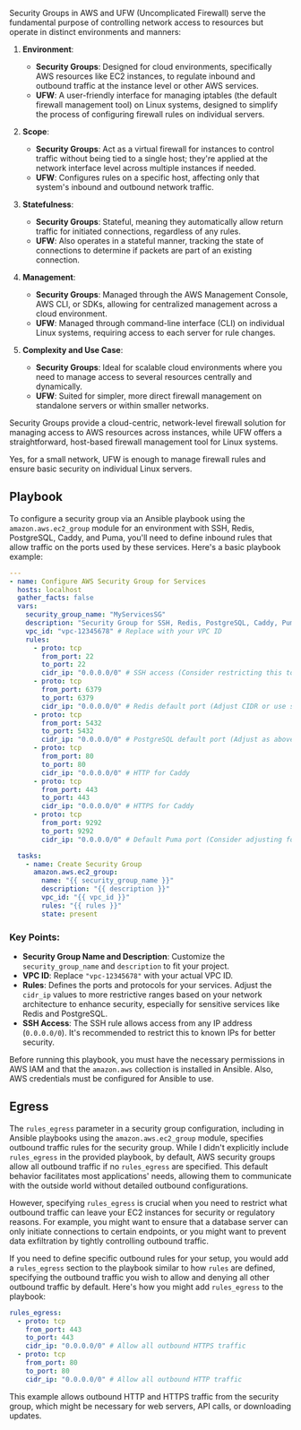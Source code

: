Security Groups in AWS and UFW (Uncomplicated Firewall) serve the fundamental purpose of controlling network access to resources but operate in distinct environments and manners:

1. **Environment**:
   - **Security Groups**: Designed for cloud environments, specifically AWS resources like EC2 instances, to regulate inbound and outbound traffic at the instance level or other AWS services.
   - **UFW**: A user-friendly interface for managing iptables (the default firewall management tool) on Linux systems, designed to simplify the process of configuring firewall rules on individual servers.

2. **Scope**:
   - **Security Groups**: Act as a virtual firewall for instances to control traffic without being tied to a single host; they're applied at the network interface level across multiple instances if needed.
   - **UFW**: Configures rules on a specific host, affecting only that system's inbound and outbound network traffic.

3. **Statefulness**:
   - **Security Groups**: Stateful, meaning they automatically allow return traffic for initiated connections, regardless of any rules.
   - **UFW**: Also operates in a stateful manner, tracking the state of connections to determine if packets are part of an existing connection.

4. **Management**:
   - **Security Groups**: Managed through the AWS Management Console, AWS CLI, or SDKs, allowing for centralized management across a cloud environment.
   - **UFW**: Managed through command-line interface (CLI) on individual Linux systems, requiring access to each server for rule changes.

5. **Complexity and Use Case**:
   - **Security Groups**: Ideal for scalable cloud environments where you need to manage access to several resources centrally and dynamically.
   - **UFW**: Suited for simpler, more direct firewall management on standalone servers or within smaller networks.

Security Groups provide a cloud-centric, network-level firewall solution for managing access to AWS resources across instances, while UFW offers a straightforward, host-based firewall management tool for Linux systems.

Yes, for a small network, UFW is enough to manage firewall rules and ensure basic security on individual Linux servers.

## Playbook

To configure a security group via an Ansible playbook using the `amazon.aws.ec2_group` module for an environment with SSH, Redis, PostgreSQL, Caddy, and Puma, you'll need to define inbound rules that allow traffic on the ports used by these services. Here's a basic playbook example:

```yaml
---
- name: Configure AWS Security Group for Services
  hosts: localhost
  gather_facts: false
  vars:
    security_group_name: "MyServicesSG"
    description: "Security Group for SSH, Redis, PostgreSQL, Caddy, Puma"
    vpc_id: "vpc-12345678" # Replace with your VPC ID
    rules:
      - proto: tcp
        from_port: 22
        to_port: 22
        cidr_ip: "0.0.0.0/0" # SSH access (Consider restricting this to a specific IP range for security)
      - proto: tcp
        from_port: 6379
        to_port: 6379
        cidr_ip: "0.0.0.0/0" # Redis default port (Adjust CIDR or use security group references for tighter security)
      - proto: tcp
        from_port: 5432
        to_port: 5432
        cidr_ip: "0.0.0.0/0" # PostgreSQL default port (Adjust as above)
      - proto: tcp
        from_port: 80
        to_port: 80
        cidr_ip: "0.0.0.0/0" # HTTP for Caddy
      - proto: tcp
        from_port: 443
        to_port: 443
        cidr_ip: "0.0.0.0/0" # HTTPS for Caddy
      - proto: tcp
        from_port: 9292
        to_port: 9292
        cidr_ip: "0.0.0.0/0" # Default Puma port (Consider adjusting for your setup)

  tasks:
    - name: Create Security Group
      amazon.aws.ec2_group:
        name: "{{ security_group_name }}"
        description: "{{ description }}"
        vpc_id: "{{ vpc_id }}"
        rules: "{{ rules }}"
        state: present
```

### Key Points:

- **Security Group Name and Description**: Customize the `security_group_name` and `description` to fit your project.
- **VPC ID**: Replace `"vpc-12345678"` with your actual VPC ID.
- **Rules**: Defines the ports and protocols for your services. Adjust the `cidr_ip` values to more restrictive ranges based on your network architecture to enhance security, especially for sensitive services like Redis and PostgreSQL.
- **SSH Access**: The SSH rule allows access from any IP address (`0.0.0.0/0`). It's recommended to restrict this to known IPs for better security.

Before running this playbook, you must have the necessary permissions in AWS IAM and that the `amazon.aws` collection is installed in Ansible. Also, AWS credentials must be configured for Ansible to use.

## Egress

The `rules_egress` parameter in a security group configuration, including in Ansible playbooks using the `amazon.aws.ec2_group` module, specifies outbound traffic rules for the security group. While I didn't explicitly include `rules_egress` in the provided playbook, by default, AWS security groups allow all outbound traffic if no `rules_egress` are specified. This default behavior facilitates most applications' needs, allowing them to communicate with the outside world without detailed outbound configurations.

However, specifying `rules_egress` is crucial when you need to restrict what outbound traffic can leave your EC2 instances for security or regulatory reasons. For example, you might want to ensure that a database server can only initiate connections to certain endpoints, or you might want to prevent data exfiltration by tightly controlling outbound traffic.

If you need to define specific outbound rules for your setup, you would add a `rules_egress` section to the playbook similar to how `rules` are defined, specifying the outbound traffic you wish to allow and denying all other outbound traffic by default. Here's how you might add `rules_egress` to the playbook:

```yaml
rules_egress:
  - proto: tcp
    from_port: 443
    to_port: 443
    cidr_ip: "0.0.0.0/0" # Allow all outbound HTTPS traffic
  - proto: tcp
    from_port: 80
    to_port: 80
    cidr_ip: "0.0.0.0/0" # Allow all outbound HTTP traffic
```

This example allows outbound HTTP and HTTPS traffic from the security group, which might be necessary for web servers, API calls, or downloading updates.

